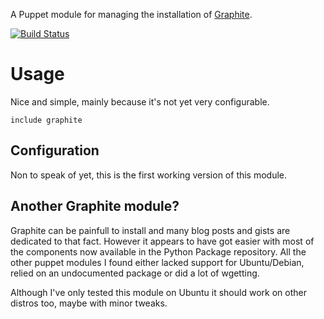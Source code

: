 A Puppet module for managing the installation of
[Graphite](http://graphite.wikidot.com/).

[![Build
Status](https://secure.travis-ci.org/garethr/garethr-graphite.png)](http://travis-ci.org/garethr/garethr-graphite)

# Usage

Nice and simple, mainly because it's not yet very configurable.

    include graphite

## Configuration

Non to speak of yet, this is the first working version of this module.

## Another Graphite module?

Graphite can be painfull to install and many blog posts and gists are
dedicated to that fact. However it appears to have got easier with most
of the components now available in the Python Package repository. All
the other puppet modules I found either lacked support for
Ubuntu/Debian, relied on an undocumented package or did a lot of
wgetting. 

Although I've only tested this module on Ubuntu it should work on other
distros too, maybe with minor tweaks.
